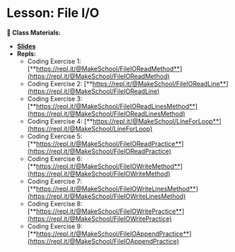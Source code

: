 # Lesson: File I/O
**📝 Class Materials:**
- [**Slides**](https://docs.google.com/presentation/d/1BTp5ab47RCPRtIuGrEWPR60W5py14kJXXocR9TBlZOE)
- **Repls:**
	- Coding Exercise 1: [**https://repl.it/@MakeSchool/FileIOReadMethod**](https://repl.it/@MakeSchool/FileIOReadMethod)
	- Coding Exercise 2: [**https://repl.it/@MakeSchool/FileIOReadLine**](https://repl.it/@MakeSchool/FileIOReadLine)
	- Coding Exercise 3: [**https://repl.it/@MakeSchool/FileIOReadLinesMethod**](https://repl.it/@MakeSchool/FileIOReadLinesMethod)
	- Coding Exercise 4: [**https://repl.it/@MakeSchool/LineForLoop**](https://repl.it/@MakeSchool/LineForLoop)
	- Coding Exercise 5: [**https://repl.it/@MakeSchool/FileIOReadPractice**](https://repl.it/@MakeSchool/FileIOReadPractice)
	- Coding Exercise 6: [**https://repl.it/@MakeSchool/FileIOWriteMethod**](https://repl.it/@MakeSchool/FileIOWriteMethod)
	- Coding Exercise 7: [**https://repl.it/@MakeSchool/FileIOWriteLinesMethod**](https://repl.it/@MakeSchool/FileIOWriteLinesMethod)
	- Coding Exercise 8: [**https://repl.it/@MakeSchool/FileIOWritePractice**](https://repl.it/@MakeSchool/FileIOWritePractice)
	- Coding Exercise 9: [**https://repl.it/@MakeSchool/FileIOAppendPractice**](https://repl.it/@MakeSchool/FileIOAppendPractice)
